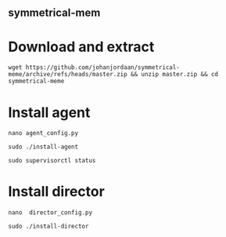 ## symmetrical-mem

# Download and extract 
```
wget https://github.com/johanjordaan/symmetrical-meme/archive/refs/heads/master.zip && unzip master.zip && cd symmetrical-meme
```

# Install agent
```
nano agent_config.py
```

```
sudo ./install-agent
```

```
sudo supervisorctl status
```

# Install director
```
nano  director_config.py
```

```
sudo ./install-director
```